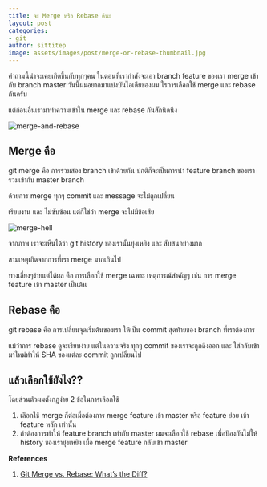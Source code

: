 ```yaml
---
title: จะ Merge หรือ Rebase ดีนะ
layout: post
categories:
- git
author: sittitep
image: assets/images/post/merge-or-rebase-thumbnail.jpg
---
```


คำถามนี้น่าจะเคยเกิดขึ้นกับทุกๆคน ในตอนที่เรากำลังจะเอา branch feature ของเรา merge เข้ากับ branch master
วันนี้ผมอยากมาแบ่งบันไอเดียของผม ใรการเลือกใช้ merge และ rebase กันครับ

แต่ก่อนอื่นเรามาทำความเข้าใน merge และ rebase กันสักนิดนึง

![merge-and-rebase](https://miro.medium.com/max/1400/1*pzT4KMiZDOFsMOKH-cJjfQ.png)

## Merge คือ
git merge คือ การรวมสอง branch เข้าด้วยกัน ปกติก็จะเป็นการนำ feature branch ของเรา รวมเข้ากับ master branch

ด้วยการ merge ทุกๆ commit และ message  จะไม่ถูกเปลี่ยน

เรียบงาน และ ไม่ซับซ้อน แต่ก็ใช่ว่า merge จะไม่มีข้อเสีย

![merge-hell](https://hackernoon.com/hn-images/0*NFscoCQwTuLB8mQu.png)

จากภาพ เราจะเห็นได้ว่า git history ของเรานั้นยุ่งเหยิง และ สับสนอย่างมาก 

สามเหตุเกิดจากการที่เรา merge มากเกินไป

ทางเลี่ยงๆง่ายแต่ได้ผล คือ การเลือกใช้ merge เฉพาะ เหตุการณ์สำคัญๆ เช่น การ merge feature เข้า master เป็นต้น

## Rebase คือ
git  rebase คือ การเปลี่ยนจุดเริ่มต้นของเรา ให้เป็น commit สุดท้ายของ branch ที่เราต้องการ

แม้ว่าการ rebase ดูจะเรียบง่าย แต่ในความจริง ทุกๆ commit ของเราจะถูกดึงออก และ ใส่กลับเข้ามาใหม่ทำให้ SHA ของแต่ละ commit ถูกเปลี่ยนไป
## แล้วเลือกใช้ยังไง??
โดยส่วนตัวผมตั้งกฏง่าย 2 ข้อในการเลือกใช้

1. เลือกใช้ merge ก็ต่อเมื่อต้องการ merge feature เข้า master หรือ feature ย่อย  เข้า feature หลัก เท่านั้น
2. ถ้าต้องการทำให้ feature branch เท่ากับ master  ผมจะเลือกใช้ rebase เพื่อป้องกันไม่ให้ history ของเรายุ่งเหยิง เมื่อ merge feature กลับเข้า master

**References**
1. [Git Merge vs. Rebase: What’s the Diff?](https://hackernoon.com/git-merge-vs-rebase-whats-the-diff-76413c117333)
